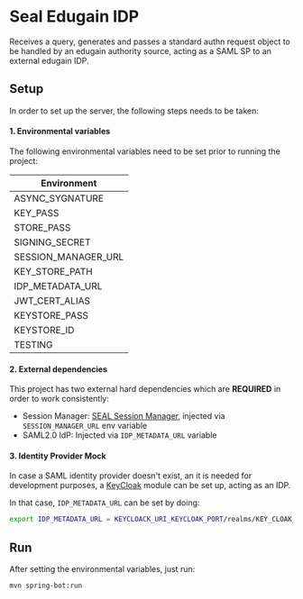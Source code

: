 Seal Edugain IDP
====================

Receives a query, generates and passes a standard authn request object to be handled by an edugain authority source, acting as a SAML SP to an external edugain IDP.

## Setup
In order to set up the server, the following steps needs to be taken: 

#### 1. Environmental variables

The following environmental variables need to be set prior to running the project:

|Environment       |
|------------------|
| ASYNC_SYGNATURE  |
| KEY_PASS         |
| STORE_PASS       |
| SIGNING_SECRET   |
| SESSION_MANAGER_URL| 
| KEY_STORE_PATH   |
| IDP_METADATA_URL |
| JWT_CERT_ALIAS   |
| KEYSTORE_PASS    |
| KEYSTORE_ID      |
| TESTING          |



#### 2. External dependencies

This project has two external hard dependencies which are **REQUIRED** in order to work consistently: 

* Session Manager: [SEAL Session Manager](https://github.com/ec-esmo/SessionMngr), injected via `SESSION_MANAGER_URL` env variable
* SAML2.0 IdP:  Injected via `IDP_METADATA_URL` variable


#### 3. Identity Provider Mock

In case a SAML identity provider doesn't exist, an it is needed for development purposes, a [KeyCloak](https://www.keycloak.org/) module can be set up, acting as an IDP. 

In that case,  `IDP_METADATA_URL` can be set by doing:

```bash
export IDP_METADATA_URL = KEYCLOACK_URI_KEYCLOAK_PORT/realms/KEY_CLOAK_REALM/protocol/saml/description-
``` 


## Run

After setting the environmental variables, just run: 

```mvn spring-bot:run ```


